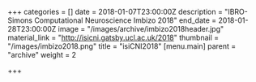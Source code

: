 +++
categories = []
date = 2018-01-07T23:00:00Z
description = "IBRO-Simons Computational Neuroscience Imbizo 2018"
end_date = 2018-01-28T23:00:00Z
image = "/images/archive/imbizo2018header.jpg"
material_link = "http://isicni.gatsby.ucl.ac.uk/2018"
thumbnail = "/images/imbizo2018.png"
title = "isiCNI2018"
[menu.main]
parent = "archive"
weight = 2

+++
